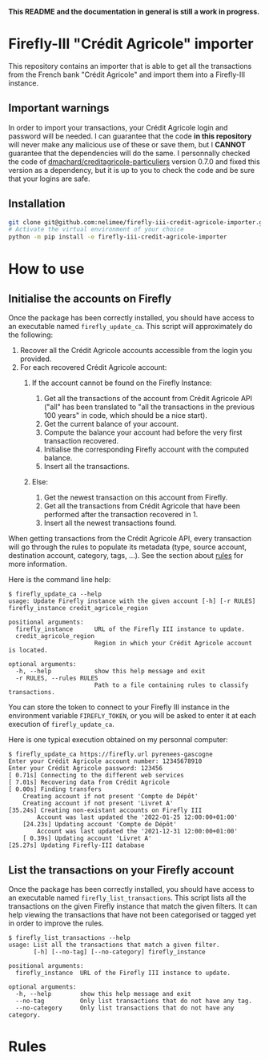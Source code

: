**This README and the documentation in general is still a work in progress.**

# Firefly-III "Crédit Agricole" importer


This repository contains an importer that is able to get all the transactions from the French bank "Crédit Agricole" and import them into a Firefly-III instance.

## Important warnings

In order to import your transactions, your Crédit Agricole login and password will be needed. I can guarantee that the code **in this repository** will never make any malicious use of these or save them, but I **CANNOT** guarantee that the dependencies will do the same. I personnally checked the code of [dmachard/creditagricole-particuliers](https://github.com/dmachard/creditagricole-particuliers) version 0.7.0 and fixed this version as a dependency, but it is up to you to check the code and be sure that your logins are safe.


## Installation

```bash
git clone git@github.com:nelimee/firefly-iii-credit-agricole-importer.git
# Activate the virtual environment of your choice
python -m pip install -e firefly-iii-credit-agricole-importer
```
   

# How to use

## Initialise the accounts on Firefly

Once the package has been correctly installed, you should have access to an executable named `firefly_update_ca`.
This script will approximately do the following:

1. Recover all the Crédit Agricole accounts accessible from the login you provided.
2. For each recovered Crédit Agricole account:
   1. If the account cannot be found on the Firefly Instance:
      1. Get all the transactions of the account from Crédit Agricole API ("all" has been translated to "all the transactions in the previous 100 years" in code, which should be a nice start).
      2. Get the current balance of your account.
      3. Compute the balance your account had before the very first transaction recovered.
      4. Initialise the corresponding Firefly account with the computed balance.
      5. Insert all the transactions.
      
   2. Else:
      1. Get the newest transaction on this account from Firefly.
      2. Get all the transactions from Crédit Agricole that have been performed after the transaction recovered in 1.
      3. Insert all the newest transactions found.

When getting transactions from the Crédit Agricole API, every transaction will go through the rules to populate its metadata (type, source account, destination account, category, tags, ...). See the section about [rules](#rules) for more information.

Here is the command line help:

```
$ firefly_update_ca --help
usage: Update Firefly instance with the given account [-h] [-r RULES] firefly_instance credit_agricole_region

positional arguments:
  firefly_instance      URL of the Firefly III instance to update.
  credit_agricole_region
                        Region in which your Crédit Agricole account is located.

optional arguments:
  -h, --help            show this help message and exit
  -r RULES, --rules RULES
                        Path to a file containing rules to classify transactions.
```

You can store the token to connect to your Firefly III instance in the environment variable `FIREFLY_TOKEN`, or you will be asked to enter it at each execution of `firefly_update_ca`.

Here is one typical execution obtained on my personnal computer:

```
$ firefly_update_ca https://firefly.url pyrenees-gascogne
Enter your Crédit Agricole account number: 12345678910
Enter your Crédit Agricole password: 123456
[ 0.71s] Connecting to the different web services
[ 7.01s] Recovering data from Crédit Agricole
[ 0.00s] Finding transfers
    Creating account if not present 'Compte de Dépôt'
    Creating account if not present 'Livret A'
[35.24s] Creating non-existant accounts on Firefly III
        Account was last updated the '2022-01-25 12:00:00+01:00'
    [24.23s] Updating account 'Compte de Dépôt'
        Account was last updated the '2021-12-31 12:00:00+01:00'
    [ 0.39s] Updating account 'Livret A'
[25.27s] Updating Firefly-III database
```

## List the transactions on your Firefly account

Once the package has been correctly installed, you should have access to an executable named `firefly_list_transactions`.
This script lists all the transactions on the given Firefly instance that match the given filters. It can help viewing the transactions that have not been categorised or tagged yet in order to improve the rules.

```
$ firefly_list_transactions --help
usage: List all the transactions that match a given filter.
       [-h] [--no-tag] [--no-category] firefly_instance

positional arguments:
  firefly_instance  URL of the Firefly III instance to update.

optional arguments:
  -h, --help        show this help message and exit
  --no-tag          Only list transactions that do not have any tag.
  --no-category     Only list transactions that do not have any category.
```

# Rules
